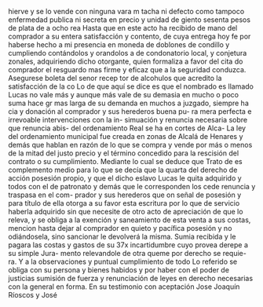 hierve y se lo vende con ninguna vara m tacha ni defecto como tampoco enfermedad publica ni secreta en precio y unidad de giento sesenta pesos de plata de a ocho rea
Hasta que en este acto ha recibido de mano del comprador a su entera satisfacción y contento, de cuya entrega hoy fe por haberse hecho a mi presencia en moneda de doblones de condillo y cumpliendo contándolos y orandolos a
de condonatorio local, y conjetura zonales, adquiriendo dicho otorgante, quien formaliza a favor del cita do comprador el resguardo mas firme y eficaz que a la seguridad conduzca. Asegurese boleta del senor recep tor de alcohulos que acredito la satisfacción de la co
Lo de que aquí se dice es que el nombrado es llamado Lucas no vale más y aunque más vale de su demasia en mucho o poco suma hace gr
mas larga de su demanda en muchos a juzgado, siempre ha cia y donación al comprador y sus herederos buena pu- ra mera perfecta e irrevoable intervenciones con la in- simuación y renuncia necesaria sobre que renuncia abis- del ordenamiento Real se ha en cortes de Alca-
La ley del ordenamiento municipal fue creada en zonas de Alcalá de Henares y demás que hablan en razón de lo que se compra y vende por más o menos de la mitad del justo precio y el término concedido para la rescisión del contrato o su cumplimiento. Mediante lo cual se deduce que
Trato de es complemento medio para lo que se decía que la quarta del derecho de acción posesión propio, y que el dicho eslavo Lucas le quita adquirido y todos con el de patronato y demás que le
corresponden los cede renuncia y traspasa en el com- prador y sus herederos que on señal de posesión y para título de ella otorga a su favor esta escritura por lo que de servicio haberla adquirido sin que necesite
de otro acto de apreciación de que lo releva, y se obliga a la exención y saneamiento de esta venta a sus costas, mencion hasta dejar al comprador en quieto y pacífica posesión y no odiándosela, sino sancionar le devolverá la misma.
Sumia recibida y le pagara las costas y gastos de su 37x incartidumbre cuyo provea derepe a su simple Jura- mento relevandole de otra queme por derecho se requie- ra. Y a la observaciones y puntual cumplimiento de todo
Lo referido se obliga con su persona y bienes habidos y por haber con el poder de justicias sumisión de fuerza y renunciación de leyes en derecho necesarias con la general en forma. En su testimonio con aceptación
Jose Joaquín Ríoscos y José